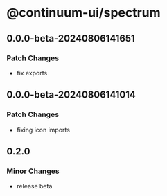 # @continuum-ui/spectrum

## 0.0.0-beta-20240806141651

### Patch Changes

-   fix exports

## 0.0.0-beta-20240806141014

### Patch Changes

-   fixing icon imports

## 0.2.0

### Minor Changes

-   release beta
